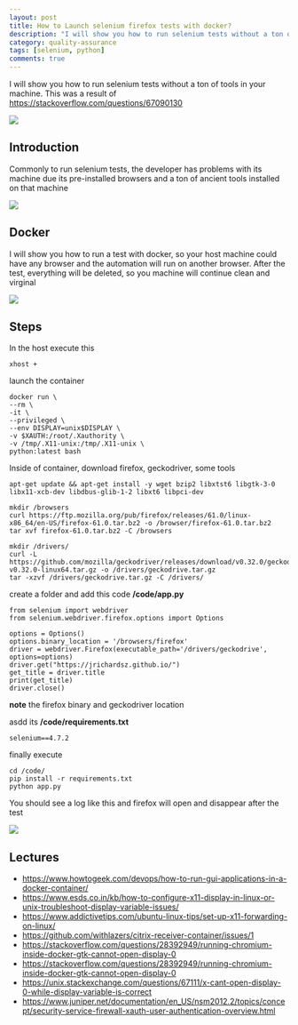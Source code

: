 ```yaml
---
layout: post
title: How to Launch selenium firefox tests with docker?
description: "I will show you how to run selenium tests without a ton of tools in your machine"
category: quality-assurance
tags: [selenium, python]
comments: true
---
```


I will show you how to run selenium tests without a ton of tools in your machine. This was a result of https://stackoverflow.com/questions/67090130

![](https://user-images.githubusercontent.com/3322836/205530236-72974410-b116-44f1-9d64-fc66ff089686.png)

## Introduction

Commonly to run selenium tests, the developer has problems with its machine due its pre-installed browsers and a ton of ancient tools installed on that machine

![](https://user-images.githubusercontent.com/3322836/205528321-3ff45ff9-b1a6-4f5b-8f08-e6112e8a8715.png)

## Docker

I will show you how to run a test with docker, so your host machine could have any browser and the automation will run on another browser. After the test, everything will be deleted, so you machine will continue clean and virginal

![](https://user-images.githubusercontent.com/3322836/205528495-b3422ccf-1233-4871-acd9-f07a76180608.png)

## Steps

In the host execute this

```
xhost +
```

launch the container

```
docker run \
--rm \
-it \
--privileged \
--env DISPLAY=unix$DISPLAY \
-v $XAUTH:/root/.Xauthority \
-v /tmp/.X11-unix:/tmp/.X11-unix \
python:latest bash
```

Inside of container, download firefox, geckodriver, some tools

```
apt-get update && apt-get install -y wget bzip2 libxtst6 libgtk-3-0 libx11-xcb-dev libdbus-glib-1-2 libxt6 libpci-dev

mkdir /browsers
curl https://ftp.mozilla.org/pub/firefox/releases/61.0/linux-x86_64/en-US/firefox-61.0.tar.bz2 -o /browser/firefox-61.0.tar.bz2
tar xvf firefox-61.0.tar.bz2 -C /browsers

mkdir /drivers/
curl -L https://github.com/mozilla/geckodriver/releases/download/v0.32.0/geckodriver-v0.32.0-linux64.tar.gz -o /drivers/geckodrive.tar.gz
tar -xzvf /drivers/geckodrive.tar.gz -C /drivers/
```

create a folder and add this code **/code/app.py**

```
from selenium import webdriver
from selenium.webdriver.firefox.options import Options
 
options = Options()
options.binary_location = '/browsers/firefox'
driver = webdriver.Firefox(executable_path='/drivers/geckodrive', options=options)
driver.get("https://jrichardsz.github.io/")
get_title = driver.title
print(get_title)
driver.close()
```

**note** the firefox binary and geckodriver location 

asdd its **/code/requirements.txt**

```
selenium==4.7.2
```

finally execute

```
cd /code/
pip install -r requirements.txt
python app.py
```

You should see a log like this and firefox will open and disappear after the test

![](https://user-images.githubusercontent.com/3322836/205530438-b31dffcb-1ad6-43ac-a5bf-d8976701ab70.png)

## Lectures

- https://www.howtogeek.com/devops/how-to-run-gui-applications-in-a-docker-container/
- https://www.esds.co.in/kb/how-to-configure-x11-display-in-linux-or-unix-troubleshoot-display-variable-issues/
- https://www.addictivetips.com/ubuntu-linux-tips/set-up-x11-forwarding-on-linux/
- https://github.com/withlazers/citrix-receiver-container/issues/1
- https://stackoverflow.com/questions/28392949/running-chromium-inside-docker-gtk-cannot-open-display-0
- https://stackoverflow.com/questions/28392949/running-chromium-inside-docker-gtk-cannot-open-display-0
- https://unix.stackexchange.com/questions/67111/x-cant-open-display-0-while-display-variable-is-correct
- https://www.juniper.net/documentation/en_US/nsm2012.2/topics/concept/security-service-firewall-xauth-user-authentication-overview.html